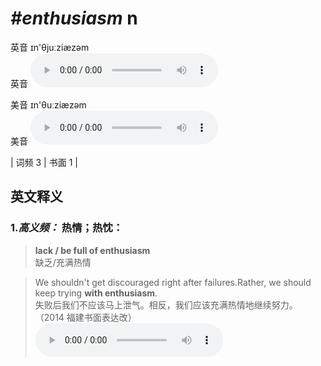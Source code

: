 # ***\#enthusiasm*** n
英音 ɪn'θjuːziæzəm  
英音
<audio src="./media/enthusiasm1.aac" controls="controls"></audio>

美音 ɪn'θuːziæzəm  
美音
<audio src="./media/enthusiasm2.aac" controls="controls"></audio>



| 词频 3 | 书面 1 |  

英文释义
---
### 1.*高义频：* **热情；热忱：**  

 > **lack / be full of enthusiasm**  
 > 缺乏/充满热情    

 > We shouldn't get discouraged right after failures.Rather, we should keep trying **with enthusiasm**.  
 > 失败后我们不应该马上泄气。相反，我们应该充满热情地继续努力。  （2014 福建书面表达改）  
<audio src="./media/enthusiasm-We shouldn t get discouraged .aac" controls="controls"></audio>



